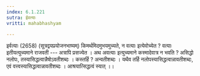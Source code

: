 ```yaml
---
index: 6.1.221
sutra: ईवत्याः
vritti: mahabhashyam

---
```

 इर्वत्याः (2658)  (सूत्रद्वयप्रयोजनभाष्यम्) किमर्थमिदमुभयमुच्यते, न वत्याः इत्येवोच्येत ? वत्याः इतीयत्युच्यमाने राजवती --- अत्रापि प्रसज्येत । अथ अवत्याः इत्युच्यमाने कस्मादेवात्र न भवति ? असिद्धो नलोपः, तस्यासिद्धत्वान्नैषोऽवतीशब्दः । कस्तर्हि ? अन्वतीशब्दः । यथैव तर्हि नलोपस्यासिद्धत्वान्नावतीशब्दः, एवं वत्त्वस्यासिद्धत्वान्नावतीशब्दः । आश्रयात्सिद्धत्वं स्यात् ।। 